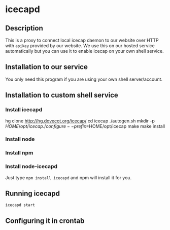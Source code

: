 
icecapd
=======

Description
-----------

This is a proxy to connect local icecap daemon to our website over HTTP with 
`apikey` provided by our website. We use this on our hosted service 
automatically but you can use it to enable icecap on your own shell service.

Installation to our service
---------------------------

You only need this program if you are using your own shell server/account.

Installation to custom shell service
------------------------------------

### Install icecapd

hg clone http://hg.dovecot.org/icecap/
cd icecap
./autogen.sh
mkdir -p $HOME/opt/icecap
./configure --prefix=$HOME/opt/icecap
make
make install

### Install node

### Install npm

### Install node-icecapd

Just type `npm install icecapd` and npm will install it for you.

Running icecapd
---------------

	icecapd start

Configuring it in crontab
-------------------------


